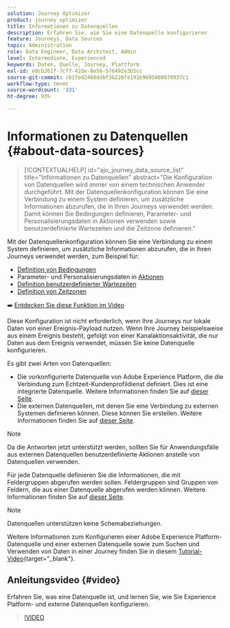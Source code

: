```yaml
---
solution: Journey Optimizer
product: journey optimizer
title: Informationen zu Datenquellen
description: Erfahren Sie, wie Sie eine Datenquelle konfigurieren
feature: Journeys, Data Sources
topic: Administration
role: Data Engineer, Data Architect, Admin
level: Intermediate, Experienced
keywords: Daten, Quelle, Journey, Plattform
exl-id: e0cb261f-7cf7-42de-8e56-576492e3b5cc
source-git-commit: cb1fed2460ddbf3b226fe191b9695008970937c1
workflow-type: tm+mt
source-wordcount: '331'
ht-degree: 93%

---
```


# Informationen zu Datenquellen {#about-data-sources}

>[!CONTEXTUALHELP]
>id="ajo_journey_data_source_list"
>title="Informationen zu Datenquellen"
>abstract="Die Konfiguration von Datenquellen wird immer von einem technischen Anwender durchgeführt. Mit der Datenquellenkonfiguration können Sie eine Verbindung zu einem System definieren, um zusätzliche Informationen abzurufen, die in Ihren Journeys verwendet werden. Damit können Sie Bedingungen definieren, Parameter- und Personalisierungsdaten in Aktionen verwenden sowie benutzerdefinierte Wartezeiten und die Zeitzone definieren."

Mit der Datenquellenkonfiguration können Sie eine Verbindung zu einem System definieren, um zusätzliche Informationen abzurufen, die in Ihren Journeys verwendet werden, zum Beispiel für:

* [Definition von Bedingungen](../building-journeys/condition-activity.md)
* Parameter- und Personalisierungsdaten in [Aktionen](../action/action.md)
* [Definition benutzerdefinierter Wartezeiten](../building-journeys/wait-activity.md#custom)
* [Definition von Zeitzonen](../building-journeys/timezone-management.md)

➡️ [Entdecken Sie diese Funktion im Video](#video)

Diese Konfiguration ist nicht erforderlich, wenn Ihre Journeys nur lokale Daten von einer Ereignis-Payload nutzen. Wenn Ihre Journey beispielsweise aus einem Ereignis besteht, gefolgt von einer Kanalaktionsaktivität, die nur Daten aus dem Ereignis verwendet, müssen Sie keine Datenquelle konfigurieren.

Es gibt zwei Arten von Datenquellen:

* Die vorkonfigurierte Datenquelle von Adobe Experience Platform, die die Verbindung zum Echtzeit-Kundenprofildienst definiert. Dies ist eine integrierte Datenquelle. Weitere Informationen finden Sie auf [dieser Seite](../datasource/adobe-experience-platform-data-source.md).
* Die externen Datenquellen, mit denen Sie eine Verbindung zu externen Systemen definieren können. Diese können Sie erstellen. Weitere Informationen finden Sie auf [dieser Seite](../datasource/external-data-sources.md).

>[!NOTE]
>
>Da die Antworten jetzt unterstützt werden, sollten Sie für Anwendungsfälle aus externen Datenquellen benutzerdefinierte Aktionen anstelle von Datenquellen verwenden.

Für jede Datenquelle definieren Sie die Informationen, die mit Feldergruppen abgerufen werden sollen. Feldergruppen sind Gruppen von Feldern, die aus einer Datenquelle abgerufen werden können. Weitere Informationen finden Sie auf [dieser Seite](../datasource/configure-data-sources.md#define-field-groups).

>[!NOTE]
>
>Datenquellen unterstützen keine Schemabeziehungen.

Weitere Informationen zum Konfigurieren einer Adobe Experience Platform-Datenquelle und einer externen Datenquelle sowie zum Suchen und Verwenden von Daten in einer Journey finden Sie in diesem [Tutorial-Video](https://experienceleague.adobe.com/docs/journey-optimizer-learn/tutorials/journey-configuration/configure-data-sources.html?lang=de){target="_blank"}.

## Anleitungsvideo {#video}

Erfahren Sie, was eine Datenquelle ist, und lernen Sie, wie Sie Experience Platform- und externe Datenquellen konfigurieren.

>[!VIDEO](https://video.tv.adobe.com/v/334256?quality=12)

